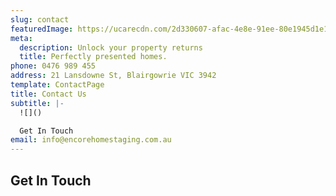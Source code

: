 ```yaml
---
slug: contact
featuredImage: https://ucarecdn.com/2d330607-afac-4e8e-91ee-80e1945d1e19/-/crop/1957x957/0,796/-/preview/
meta:
  description: Unlock your property returns
  title: Perfectly presented homes.
phone: 0476 989 455
address: 21 Lansdowne St, Blairgowrie VIC 3942
template: ContactPage
title: Contact Us
subtitle: |-
  ![]()

  Get In Touch
email: info@encorehomestaging.com.au
---
```

## Get In Touch